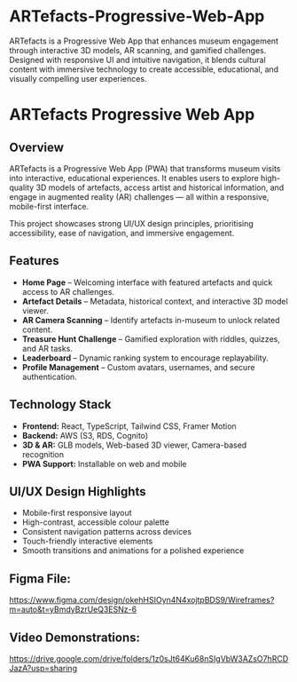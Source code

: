 # ARTefacts-Progressive-Web-App
ARTefacts is a Progressive Web App that enhances museum engagement through interactive 3D models, AR scanning, and gamified challenges. Designed with responsive UI and intuitive navigation, it blends cultural content with immersive technology to create accessible, educational, and visually compelling user experiences.


# ARTefacts Progressive Web App

## Overview
ARTefacts is a Progressive Web App (PWA) that transforms museum visits into interactive, educational experiences. It enables users to explore high-quality 3D models of artefacts, access artist and historical information, and engage in augmented reality (AR) challenges — all within a responsive, mobile-first interface.

This project showcases strong UI/UX design principles, prioritising accessibility, ease of navigation, and immersive engagement.

## Features
- **Home Page** – Welcoming interface with featured artefacts and quick access to AR challenges.
- **Artefact Details** – Metadata, historical context, and interactive 3D model viewer.
- **AR Camera Scanning** – Identify artefacts in-museum to unlock related content.
- **Treasure Hunt Challenge** – Gamified exploration with riddles, quizzes, and AR tasks.
- **Leaderboard** – Dynamic ranking system to encourage replayability.
- **Profile Management** – Custom avatars, usernames, and secure authentication.

## Technology Stack
- **Frontend:** React, TypeScript, Tailwind CSS, Framer Motion
- **Backend:** AWS (S3, RDS, Cognito)
- **3D & AR:** GLB models, Web-based 3D viewer, Camera-based recognition
- **PWA Support:** Installable on web and mobile

## UI/UX Design Highlights
- Mobile-first responsive layout
- High-contrast, accessible colour palette
- Consistent navigation patterns across devices
- Touch-friendly interactive elements
- Smooth transitions and animations for a polished experience

## Figma File:

https://www.figma.com/design/okehHSIOyn4N4xojtpBDS9/Wireframes?m=auto&t=yBmdyBzrUeQ3ESNz-6

## Video Demonstrations:
https://drive.google.com/drive/folders/1z0sJt64Ku68nSIgVbW3AZsO7hRCDJazA?usp=sharing




